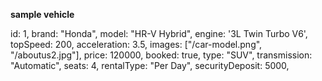 **sample vehicle**

id: 1,
brand: "Honda",
model: "HR-V Hybrid",
engine: '3L Twin Turbo V6',
topSpeed: 200,
acceleration: 3.5,
images: ["/car-model.png", "/aboutus2.jpg"],
price: 120000,
booked: true,
type: "SUV",
transmission: "Automatic",
seats: 4,
rentalType: "Per Day",
securityDeposit: 5000,